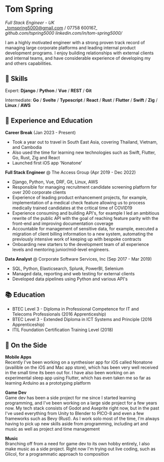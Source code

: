 # Tom Spring
_Full Stack Engineer - UK_\
_tomspring5000@gmail.com / 07758 600167_\
_github.com/tspring5000_
_linkedin.com/in/tom-spring5000/_

I am a highly motivated engineer with a strong proven track record of managing large corporate platforms and leading internal product development programs. I enjoy building relationships with external clients and internal teams, and have considerable experience of developing my and others capabilities.

## 💾 Skills
Expert: **Django** / **Python** / **Vue** / **REST** / **Git**

Intermediate: **Go** / **Svelte** / **Typescript** / **React** / **Rust** / **Flutter** / **Swift** / **Zig** / **Linux** / **AWS**

## 💼 Experience and Education
**Career Break** (Jan 2023 - Present)
- Took a year out to travel in South East Asia, covering Thailand, Vietnam, and Cambodia
- Also used the time for learning new technologies such as Swift, Flutter, Go, Rust, Zig and React
- Launched first iOS app 'Nonatone'

**Full Stack Engineer** @ The Access Group (Apr 2019 - Dec 2022)
- Django, Python, Vue, DRF, Git, Linux, AWS
- Responsible for managing recruitment candidate screening platform for over 200 corporate clients
- Experience of leading product enhancement projects, for example, implementation of a medical check feature allowing us to process medically trained candidates at the critical time of COVID19
- Experience consuming and building API's, for example I led an ambitious rewrite of the public API with the goal of reaching feature parity with the front-end and improving documentation coverage
- Accountable for management of sensitive data, for example, executed a migration of client billing information to a new system, automating the previously intensive work of keeping up with bespoke contracts
- Onboarding new starters to the development team of all experience levels and mentoring junior/mid-level engineers.

**Data Analyst** @ Corporate Software Services, Inc (Sep 2017 - Mar 2019)
- SQL, Python, Elasticsearch, Splunk, PowerBI, Selenium
- Managed data, reporting and web testing for external clients
- Developed data pipelines using Python and various API's

## 📚 Education
- BTEC Level 3 - Diploma in Professional Competence for IT and Telecoms Professionals (2016 Apprenticeship)
- BTEC Level 3 - Extended Diploma in ICT Systems and Principle (2016 Apprenticeship)
- ITIL Foundation Certification Training Level (2018)

## 📌 On the Side
**Mobile Apps**\
Recently I've been working on a synthesiser app for iOS called Nonatone (availible on the iOS and Mac app store), which has been very well received in the small time its been out for.
I have also been working on an experimental sleep app using Flutter, which has even taken me so far as learning Arduino as a prototyping platform

**Game Dev**\
Game dev has been a side project for me since I started learning programming, 
and I've been working on a large side project for a few years now. My tech stack consists of Godot and Aseprite right now, 
but in the past I've used everything from Unity to Blender to PICO-8 and even a few frameworks such as Bevy (Rust). 
As I work solo most of the time, I'm always having to pick up new skills aside from programming, 
including art and music as well as project and time management

**Music**\
Branching off from a need for game dev to its own hobby entirely, 
I also make music as a side project. Right now I'm trying out live coding, such as Glicol, 
for a programmatic approach to composition